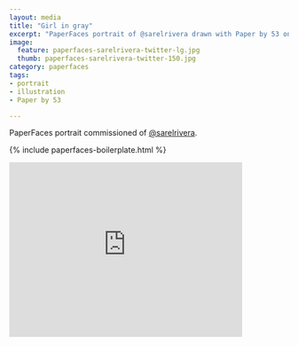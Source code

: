 ```yaml
---
layout: media
title: "Girl in gray"
excerpt: "PaperFaces portrait of @sarelrivera drawn with Paper by 53 on an iPad."
image: 
  feature: paperfaces-sarelrivera-twitter-lg.jpg
  thumb: paperfaces-sarelrivera-twitter-150.jpg
category: paperfaces
tags: 
- portrait
- illustration
- Paper by 53

---
```


PaperFaces portrait commissioned of [@sarelrivera](http://twitter.com/sarelrivera).

{% include paperfaces-boilerplate.html %}

<iframe width="420" height="315" src="http://www.youtube.com/embed/YS3Ylg3fcoA" frameborder="0"> </iframe>